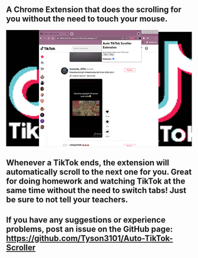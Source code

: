 ## A Chrome Extension that does the scrolling for you without the need to touch your mouse.

![Image](./img/ScreenshotGoogleExtensionTikTok.png)

## Whenever a TikTok ends, the extension will automatically scroll to the next one for you. Great for doing homework and watching TikTok at the same time without the need to switch tabs! Just be sure to not tell your teachers.

## If you have any suggestions or experience problems, post an issue on the GitHub page: https://github.com/Tyson3101/Auto-TikTok-Scroller
